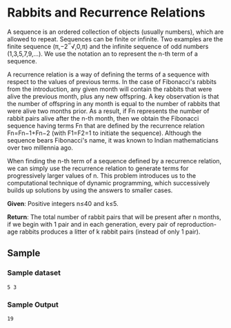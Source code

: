 # Rabbits and Recurrence Relations

A sequence is an ordered collection of objects (usually numbers), which are
allowed to repeat. Sequences can be finite or infinite. Two examples are the
finite sequence (π,−2‾√,0,π) and the infinite sequence of odd numbers
(1,3,5,7,9,…). We use the notation an to represent the n-th term of a sequence.

A recurrence relation is a way of defining the terms of a sequence with
respect to the values of previous terms. In the case of Fibonacci's rabbits
from the introduction, any given month will contain the rabbits that were
alive the previous month, plus any new offspring. A key observation is that
the number of offspring in any month is equal to the number of rabbits that
were alive two months prior. As a result, if Fn represents the number of
rabbit pairs alive after the n-th month, then we obtain the Fibonacci sequence
having terms Fn that are defined by the recurrence relation Fn=Fn−1+Fn−2
(with F1=F2=1 to initiate the sequence). Although the sequence bears
Fibonacci's name, it was known to Indian mathematicians over two millennia ago.

When finding the n-th term of a sequence defined by a recurrence relation, we
can simply use the recurrence relation to generate terms for progressively
larger values of n. This problem introduces us to the computational technique
of dynamic programming, which successively builds up solutions by using the
answers to smaller cases.

**Given**: Positive integers n≤40 and k≤5.

**Return**: The total number of rabbit pairs that will be present after n 
months, if we begin with 1 pair and in each generation, every pair of
reproduction-age rabbits produces a litter of k rabbit pairs (instead of only
1 pair).

## Sample
### Sample dataset
```
5 3
```

### Sample Output
```
19
```
